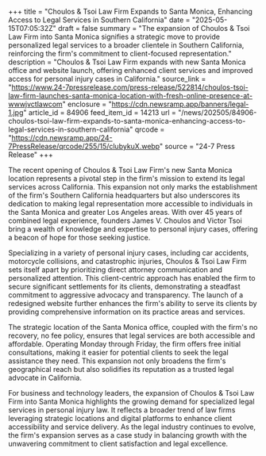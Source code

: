 +++
title = "Choulos & Tsoi Law Firm Expands to Santa Monica, Enhancing Access to Legal Services in Southern California"
date = "2025-05-15T07:05:32Z"
draft = false
summary = "The expansion of Choulos & Tsoi Law Firm into Santa Monica signifies a strategic move to provide personalized legal services to a broader clientele in Southern California, reinforcing the firm's commitment to client-focused representation."
description = "Choulos & Tsoi Law Firm expands with new Santa Monica office and website launch, offering enhanced client services and improved access for personal injury cases in California."
source_link = "https://www.24-7pressrelease.com/press-release/522814/choulos-tsoi-law-firm-launches-santa-monica-location-with-fresh-online-presence-at-wwwjvctlawcom"
enclosure = "https://cdn.newsramp.app/banners/legal-1.jpg"
article_id = 84906
feed_item_id = 14213
url = "/news/202505/84906-choulos-tsoi-law-firm-expands-to-santa-monica-enhancing-access-to-legal-services-in-southern-california"
qrcode = "https://cdn.newsramp.app/24-7PressRelease/qrcode/255/15/clubykuX.webp"
source = "24-7 Press Release"
+++

<p>The recent opening of Choulos & Tsoi Law Firm's new Santa Monica location represents a pivotal step in the firm's mission to extend its legal services across California. This expansion not only marks the establishment of the firm's Southern California headquarters but also underscores its dedication to making legal representation more accessible to individuals in the Santa Monica and greater Los Angeles areas. With over 45 years of combined legal experience, founders James V. Choulos and Victor Tsoi bring a wealth of knowledge and expertise to personal injury cases, offering a beacon of hope for those seeking justice.</p><p>Specializing in a variety of personal injury cases, including car accidents, motorcycle collisions, and catastrophic injuries, Choulos & Tsoi Law Firm sets itself apart by prioritizing direct attorney communication and personalized attention. This client-centric approach has enabled the firm to secure significant settlements for its clients, demonstrating a steadfast commitment to aggressive advocacy and transparency. The launch of a redesigned website further enhances the firm's ability to serve its clients by providing comprehensive information on its practice areas and services.</p><p>The strategic location of the Santa Monica office, coupled with the firm's no recovery, no fee policy, ensures that legal services are both accessible and affordable. Operating Monday through Friday, the firm offers free initial consultations, making it easier for potential clients to seek the legal assistance they need. This expansion not only broadens the firm's geographical reach but also solidifies its reputation as a trusted legal advocate in California.</p><p>For business and technology leaders, the expansion of Choulos & Tsoi Law Firm into Santa Monica highlights the growing demand for specialized legal services in personal injury law. It reflects a broader trend of law firms leveraging strategic locations and digital platforms to enhance client accessibility and service delivery. As the legal industry continues to evolve, the firm's expansion serves as a case study in balancing growth with the unwavering commitment to client satisfaction and legal excellence.</p>